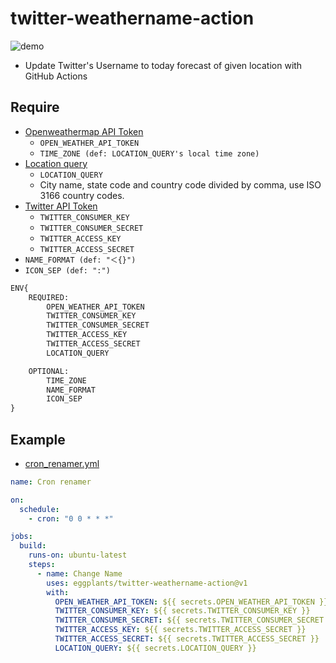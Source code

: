 # twitter-weathername-action

![demo](https://i.imgur.com/Mv8T1mV.png)

- Update Twitter's Username to today forecast of given location with GitHub Actions

## Require

- [Openweathermap API Token](https://openweathermap.org/appid)
  - `OPEN_WEATHER_API_TOKEN`
  - `TIME_ZONE (def: LOCATION_QUERY's local time zone)`
- [Location query](https://openweathermap.org/current#name)
  - `LOCATION_QUERY`
  - City name, state code and country code divided by comma, use ISO 3166 country codes.
- [Twitter API Token](https://developer.twitter.com/en/docs/twitter-api/getting-started/guide)
  - `TWITTER_CONSUMER_KEY`
  - `TWITTER_CONSUMER_SECRET`
  - `TWITTER_ACCESS_KEY`
  - `TWITTER_ACCESS_SECRET`
- `NAME_FORMAT (def: "＜{}")`
- `ICON_SEP (def: ":")`

```txt
ENV{
    REQUIRED:
        OPEN_WEATHER_API_TOKEN
        TWITTER_CONSUMER_KEY
        TWITTER_CONSUMER_SECRET
        TWITTER_ACCESS_KEY
        TWITTER_ACCESS_SECRET
        LOCATION_QUERY

    OPTIONAL:
        TIME_ZONE
        NAME_FORMAT
        ICON_SEP
}
```

## Example

- [cron_renamer.yml](https://github.com/eggplants/twitter-weathername-action/blob/main/.github/workflows/cron_renamer.yml)

```yml
name: Cron renamer

on:
  schedule:
    - cron: "0 0 * * *"

jobs:
  build:
    runs-on: ubuntu-latest
    steps:
      - name: Change Name
        uses: eggplants/twitter-weathername-action@v1
        with:
          OPEN_WEATHER_API_TOKEN: ${{ secrets.OPEN_WEATHER_API_TOKEN }}
          TWITTER_CONSUMER_KEY: ${{ secrets.TWITTER_CONSUMER_KEY }}
          TWITTER_CONSUMER_SECRET: ${{ secrets.TWITTER_CONSUMER_SECRET }}
          TWITTER_ACCESS_KEY: ${{ secrets.TWITTER_ACCESS_SECRET }}
          TWITTER_ACCESS_SECRET: ${{ secrets.TWITTER_ACCESS_SECRET }}
          LOCATION_QUERY: ${{ secrets.LOCATION_QUERY }}
```

